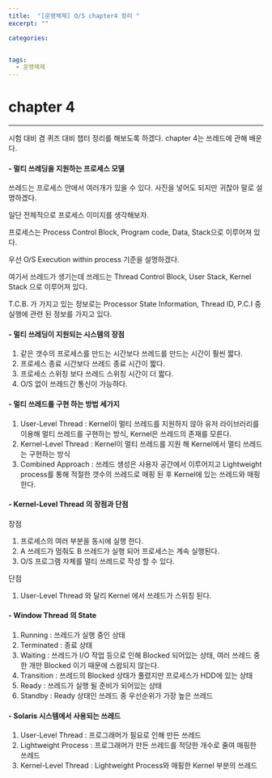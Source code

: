 ```yaml
---
title:  "[운영체제] O/S chapter4 정리 "
excerpt: ""

categories:


tags:
  - 운영체제
---
```


# chapter 4

---

시험 대비 겸 퀴즈 대비 챕터 정리를 해보도록 하겠다. chapter 4는 쓰레드에 관해 배운다.

#### - 멀티 쓰레딩을 지원하는 프로세스 모델

쓰레드는 프로세스 안에서 여러개가 있을 수 있다. 사진을 넣어도 되지만 귀찮아 말로 설명하겠다.

일단 전체적으로 프로세스 이미지를 생각해보자. 

프로세스는 Process Control Block, Program code, Data, Stack으로 이루어져 있다.

우선 O/S Execution within process 기준을 설명하겠다.

여기서 쓰레드가 생기는데 쓰레드는 Thread Control Block, User Stack, Kernel Stack 으로 이루어져 있다.

T.C.B. 가 가지고 있는 정보로는 Processor State Information, Thread ID, P.C.I 중 실행에 관련 된 정보를 가지고 있다.

#### - 멀티 쓰레딩이 지원되는 시스템의 장점

1. 같은 갯수의 프로세스를 만드는 시간보다 쓰레드를 만드는 시간이 훨씬 짧다.
2. 프로세스 종료 시간보다 쓰레드 종료 시간이 짧다.
3. 프로세스 스위칭 보다 쓰레드 스위칭 시간이 더 짧다.
4. O/S 없이 쓰레드간 통신이 가능하다.

#### - 멀티 쓰레드를 구현 하는 방법 세가지

1. User-Level Thread : Kernel이 멀티 쓰레드를 지원하지 않아 유저 라이브러리를 이용해 멀티 쓰레드를 구현하는 방식, Kernel은 쓰레드의 존재를 모른다.
2. Kernel-Level Thread : Kernel이 멀티 쓰레드를 지원 해 Kernel에서 멀티 쓰레드는 구현하는 방식
3. Combined Approach : 쓰레드 생성은 사용자 공간에서 이루어지고 Lightweight process를 통해 적절한 갯수의 쓰레드로 매핑 된 후 Kernel에 있는 쓰레드와 매핑한다.

#### - Kernel-Level Thread 의 장점과 단점

장점

1. 프로세스의 여러 부분을 동시에 실행 한다.
2. A 쓰레드가 멈춰도 B 쓰레드가 실행 되어 프로세스는 계속 실행된다.
3. O/S 프로그램 자체를 멀티 쓰레드로 작성 할 수 있다.

단점

1. User-Level Thread 와 달리 Kernel 에서 쓰레드가 스위칭 된다.

#### - Window Thread 의 State

1. Running : 쓰레드가 실행 중인 상태
2. Terminated : 종료 상태
3. Waiting : 쓰레드가 I/O 작업 등으로 인해 Blocked 되어있는 상태, 여러 쓰레드 중 한 개만 Blocked 이기 때문에 스왑되지 않는다.
4. Transition : 쓰레드의 Blocked 상태가 풀렸지만 프로세스가 HDD에 있는 상태
5. Ready : 쓰레드가 실행 될 준비가 되어있는 상태
6. Standby : Ready 상태인 쓰레드 중 우선순위가 가장 높은 쓰레드

#### - Solaris 시스템에서 사용되는 쓰레드

1. User-Level Thread : 프로그래머가 필요로 인해 만든 쓰레드
2. Lightweight Process : 프로그래머가 만든 쓰레드를 적당한 개수로 줄여 매핑한 쓰레드
3. Kernel-Level Thread : Lightweight Process와 매핑한 Kernel 부분의 쓰레드